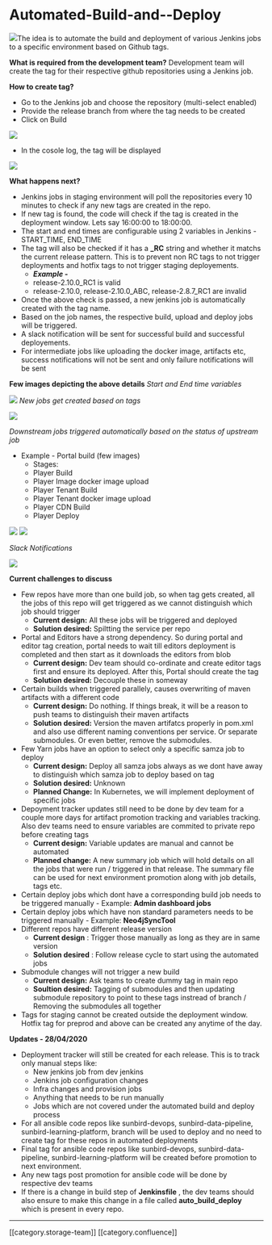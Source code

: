 # Automated-Build-and--Deploy

![](../../../../DevOps/devops-td-des/images/storage/SunbirdCICD-New-approach.png)The idea is to automate the build and deployment of various Jenkins jobs to a specific environment based on Github tags.

**What is required from the development team?** Development team will create the tag for their respective github repositories using a Jenkins job.

**How to create tag?**

* Go to the Jenkins job and choose the repository (multi-select enabled)
* Provide the release branch from where the tag needs to be created
* Click on Build

![](../../../../DevOps/devops-td-des/images/storage/image-20200416-155029.png)

* In the cosole log, the tag will be displayed

![](../../../../DevOps/devops-td-des/images/storage/image-20200416-155336.png)

**What happens next?**

* Jenkins jobs in staging environment will poll the repositories every 10 minutes to check if any new tags are created in the repo.
* If new tag is found, the code will check if the tag is created in the deployment window. Lets say 16:00:00 to 18:00:00.
* The start and end times are configurable using 2 variables in Jenkins - START\_TIME, END\_TIME
* The tag will also be checked if it has a **\_RC** string and whether it matchs the current release pattern. This is to prevent non RC tags to not trigger deployments and hotfix tags to not trigger staging deployements.
  * _**Example -**_
  * release-2.10.0\_RC1 is valid
  * release-2.10.0, release-2.10.0\_ABC, release-2.8.7\_RC1 are invalid
* Once the above check is passed, a new jenkins job is automatically created with the tag name.
* Based on the job names, the respective build, upload and deploy jobs will be triggered.
* A slack notification will be sent for successful build and successful deployements.
* For intermediate jobs like uploading the docker image, artifacts etc, success notifications will not be sent and only failure notifications will be sent

**Few images depicting the above details** _Start and End time variables_

![](../../../../DevOps/devops-td-des/images/storage/image-20200416-160449.png) _New jobs get created based on tags_

![](../../../../DevOps/devops-td-des/images/storage/image-20200416-160613.png)

_Downstream jobs triggered automatically based on the status of upstream job_

* Example - Portal build (few images)
  * Stages:
  * Player Build
  * Player Image docker image upload
  * Player Tenant Build
  * Player Tenant docker image upload
  * Player CDN Build
  * Player Deploy

![](../../../../DevOps/devops-td-des/images/storage/image-20200416-162144.png) ![](../../../../DevOps/devops-td-des/images/storage/image-20200416-162246.png)

_Slack Notifications_

![](../../../../DevOps/devops-td-des/images/storage/image-20200416-162343.png)

**Current challenges to discuss**

* Few repos have more than one build job, so when tag gets created, all the jobs of this repo will get triggered as we cannot distinguish which job should trigger
  * **Current design:** All these jobs will be triggered and deployed
  * **Solution desired:** Spiltting the service per repo
* Portal and Editors have a strong dependency. So during portal and editor tag creation, portal needs to wait till editors deployment is completed and then start as it downloads the editors from blob
  * **Current design:** Dev team should co-ordinate and create editor tags first and ensure its deployed. After this, Portal should create the tag
  * **Solution desired:** Decouple these in someway
* Certain builds when triggered parallely, causes overwriting of maven artifacts with a different code
  * **Current design:** Do nothing. If things break, it will be a reason to push teams to distinguish their maven artifacts
  * **Solution desired:** Version the maven artifatcs properly in pom.xml and also use different naming conventions per service. Or separate submodules. Or even better, remove the submodules.
* Few Yarn jobs have an option to select only a specific samza job to deploy
  * **Current design:** Deploy all samza jobs always as we dont have away to distinguish which samza job to deploy based on tag
  * **Solution desired:** Unknown
  * **Planned Change:** In Kubernetes, we will implement deployment of specific jobs
* Depoyment tracker updates still need to be done by dev team for a couple more days for artifact promotion tracking and variables tracking. Also dev teams need to ensure variables are commited to private repo before creating tags
  * **Current design:** Variable updates are manual and cannot be automated
  * **Planned change:** A new summary job which will hold details on all the jobs that were run / triggered in that release. The summary file can be used for next environment promotion along with job details, tags etc.
* Certain deploy jobs which dont have a corresponding build job needs to be triggered manually - Example: **Admin dashboard jobs**
* Certain deploy jobs which have non standard parameters needs to be triggered manually - Example: **Neo4jSyncTool**
* Different repos have different release version
  * **Current design** : Trigger those manually as long as they are in same version
  * **Solution desired** : Follow release cycle to start using the automated jobs
* Submodule changes will not trigger a new build
  * **Current design:** Ask teams to create dummy tag in main repo
  * **Soultion desired:** Tagging of submodules and then updating submodule repository to point to these tags instread of branch / Removing the submodules all together
* Tags for staging cannot be created outside the deployment window. Hotfix tag for preprod and above can be created any anytime of the day.

**Updates - 28/04/2020**

* Deployment tracker will still be created for each release. This is to track only manual steps like:
  * New jenkins job from dev jenkins
  * Jenkins job configuration changes
  * Infra changes and provision jobs
  * Anything that needs to be run manually
  * Jobs which are not covered under the automated build and deploy process
* For all ansible code repos like sunbird-devops, sunbird-data-pipeline, sunbird-learning-platform, branch will be used to deploy and no need to create tag for these repos in automated deployments
* Final tag for ansible code repos like sunbird-devops, sunbird-data-pipeline, sunbird-learning-platform will be created before promotion to next environment.
* Any new tags post promotion for ansible code will be done by respective dev teams
* If there is a change in build step of **Jenkinsfile** , the dev teams should also ensure to make this change in a file called **auto\_build\_deploy** which is present in every repo.

***

\[\[category.storage-team]] \[\[category.confluence]]
